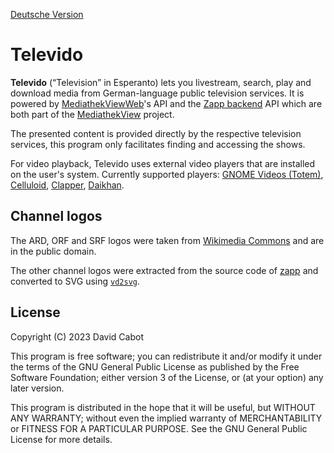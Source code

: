[Deutsche Version](README.de.md)

# Televido

**Televido** (“Television” in Esperanto) lets you livestream, search, play and download media from German-language public television services. It is powered by [MediathekViewWeb](https://mediathekviewweb.de/)'s API and the [Zapp backend](https://github.com/mediathekview/zapp-backend) API which are both part of the [MediathekView](https://mediathekview.de/) project.

The presented content is provided directly by the respective television services, this program only facilitates finding and accessing the shows.

For video playback, Televido uses external video players that are installed on the user's system. Currently supported players: [GNOME Videos (Totem)](https://flathub.org/apps/org.gnome.Totem), [Celluloid](https://flathub.org/apps/io.github.celluloid_player.Celluloid), [Clapper](https://flathub.org/apps/com.github.rafostar.Clapper), [Daikhan](https://flathub.org/apps/io.gitlab.daikhan.stable).

## Channel logos

The ARD, ORF and SRF logos were taken from [Wikimedia Commons](https://commons.wikimedia.org) and are in the public domain.

The other channel logos were extracted from the source code of [zapp](https://github.com/mediathekview/zapp) and converted to SVG using [`vd2svg`](https://github.com/seanghay/vector-drawable-svg).

## License

Copyright (C) 2023 David Cabot

This program is free software; you can redistribute it and/or modify it under the terms of the GNU General Public License as published by the Free Software Foundation; either version 3 of the License, or (at your option) any later version.

This program is distributed in the hope that it will be useful, but WITHOUT ANY WARRANTY; without even the implied warranty of MERCHANTABILITY or FITNESS FOR A PARTICULAR PURPOSE. See the GNU General Public License for more details.
